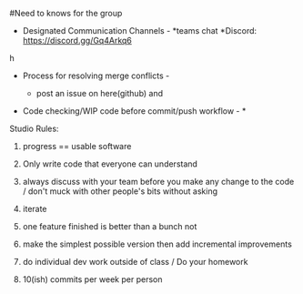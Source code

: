 #Need to knows for the group

- Designated Communication Channels -
  *teams chat
  *Discord: https://discord.gg/Gq4Arkq6
  
h

- Process for resolving merge conflicts -
  * post an issue on here(github) and

- Code checking/WIP code before commit/push workflow -
  *




Studio Rules:
1) progress == usable software
2) Only write code that everyone can understand
3) always discuss with your team before you make any change to the code / don't muck with other people's bits without asking
4) iterate
5) one feature finished is better than a bunch not
6) make the simplest possible version then add incremental improvements
7) do individual dev work outside of class / Do your homework

8) 10(ish) commits per week per person
